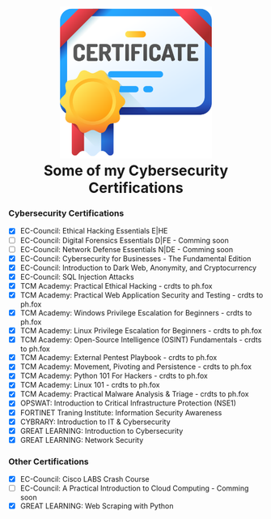 <h1 align="center">
  <br>
  <a href="https://github.com/mkdirlove/MyCybersecurityCertificates"><img src="https://github.com/mkdirlove/MyCybersecurityCertificates/blob/main/certificate.png" alt="dirbust" height="300px" width="300"></a>
  <br>
  Some of my Cybersecurity Certifications
  <br>
</h1>

### Cybersecurity Certifications
- [x] EC-Council: Ethical Hacking Essentials E|HE
- [ ] EC-Council: Digital Forensics Essentials D|FE - Comming soon
- [ ] EC-Council: Network Defense Essentials N|DE - Comming soon
- [x] EC-Council: Cybersecurity for Businesses - The Fundamental Edition
- [x] EC-Council: Introduction to Dark Web, Anonymity, and Cryptocurrency
- [x] EC-Council: SQL Injection Attacks
- [x] TCM Academy: Practical Ethical Hacking - crdts to ph.fox
- [x] TCM Academy: Practical Web Application Security and Testing - crdts to ph.fox
- [x] TCM Academy: Windows Privilege Escalation for Beginners - crdts to ph.fox
- [x] TCM Academy: Linux Privilege Escalation for Beginners - crdts to ph.fox
- [x] TCM Academy: Open-Source Intelligence (OSINT) Fundamentals - crdts to ph.fox
- [x] TCM Academy: External Pentest Playbook - crdts to ph.fox
- [x] TCM Academy: Movement, Pivoting and Persistence - crdts to ph.fox
- [x] TCM Academy: Python 101 For Hackers - crdts to ph.fox
- [x] TCM Academy: Linux 101 - crdts to ph.fox
- [x] TCM Academy: Practical Malware Analysis & Triage - crdts to ph.fox
- [x] OPSWAT: Introduction to Critical Infrastructure Protection (NSE1)
- [x] FORTINET Traning Institute: Information Security Awareness
- [x] CYBRARY: Introduction to IT & Cybersecurity
- [x] GREAT LEARNING: Introduction to Cybersecurity
- [x] GREAT LEARNING: Network Security

### Other Certifications
- [x] EC-Council: Cisco LABS Crash Course
- [ ] EC-Council: A Practical Introduction to Cloud Computing - Comming soon
- [x] GREAT LEARNING: Web Scraping with Python
